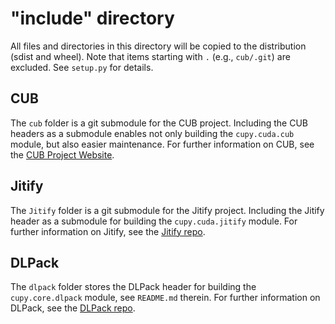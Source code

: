 # "include" directory

All files and directories in this directory will be copied to the distribution (sdist and wheel).
Note that items starting with `.` (e.g., `cub/.git`) are excluded.
See `setup.py` for details.

## CUB

The `cub` folder is a git submodule for the CUB project.
Including the CUB headers as a submodule enables not only building the `cupy.cuda.cub` module,
but also easier maintenance.
For further information on CUB, see the [CUB Project Website](http://nvlabs.github.com/cub).

## Jitify
The `Jitify` folder is a git submodule for the Jitify project.
Including the Jitify header as a submodule for building the `cupy.cuda.jitify` module.
For further information on Jitify, see the [Jitify repo](https://github.com/NVIDIA/jitify).

## DLPack
The `dlpack` folder stores the DLPack header for building the `cupy.core.dlpack` module,
see `README.md` therein.
For further information on DLPack, see the [DLPack repo](https://github.com/dmlc/dlpack).
